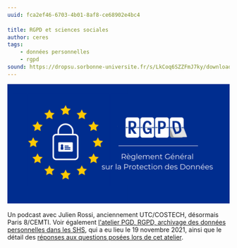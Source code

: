 ```yaml
---
uuid: fca2ef46-6703-4b01-8af8-ce68902e4bc4

title: RGPD et sciences sociales
author: ceres
tags:
    - données personnelles
    - rgpd
sound: https://dropsu.sorbonne-universite.fr/s/LkCoq6SZZFmJ7ky/download?path=%2FPODCASTS&files=Podcast_8_RGPD_JulienRossi.mp3
---
```


![](rgpd.png)

Un podcast avec Julien Rossi, anciennement UTC/COSTECH, désormais Paris 8/CEMTI. Voir également [l'atelier PGD, RGPD, archivage des données personnelles dans les SHS](https://ceres.sorbonne-universite.fr/e2789007-92d4-4323-95b4-a23cda155448/), qui a eu lieu le 19 novembre 2021, ainsi que le détail des [réponses aux questions posées lors de cet atelier](https://ceres.sorbonne-universite.fr/5d215a28-7921-483b-9fa3-018751904eb0/).
